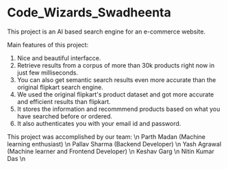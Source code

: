 # Code_Wizards_Swadheenta

This project is an AI based search engine for an e-commerce website.

Main features of this project:
  1. Nice and beautiful interfacce.
  2. Retrieve results from a corpus of more than 30k products right now in just few milliseconds.
  3. You can also get semantic search results even more accurate than the original flipkart search engine.
  4. We used the original flipkart's product dataset and got more accurate and efficient results than flipkart.
  5. It stores the information and recommmend products based on what you have searched before or ordered.
  6. It also authenticates you with your email id and password.
 
This project was accomplished by our team: \n 
Parth Madan (Machine learning enthusiast) \n 
Pallav Sharma (Backend Developer) \n 
Yash Agrawal (Machine learner and Frontend Developer) \n
Keshav Garg \n 
Nitin Kumar Das \n
